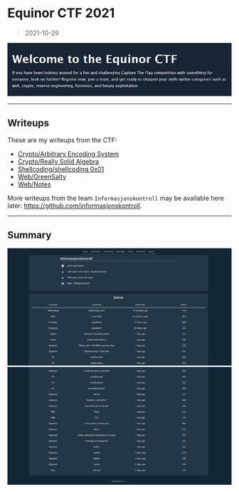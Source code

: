 # Equinor CTF 2021
> 2021-10-29

![](00.png)

---

## Writeups

These are my writeups from the CTF:

- [Crypto/Arbitrary Encoding System](crypto/arbitrary-encoding-system)
- [Crypto/Really Solid Algebra](crypto/really-solid-algebra)
- [Shellcoding/shellcoding 0x01](shellcoding/0x01)
- [Web/GreenSalty](web/green-salty)
- [Web/Notes](web/notes)

More writeups from the team `Informasjonskontroll` may be available here later: https://github.com/informasjonskontroll.

---

## Summary

![](01.png)
![](02.png)
